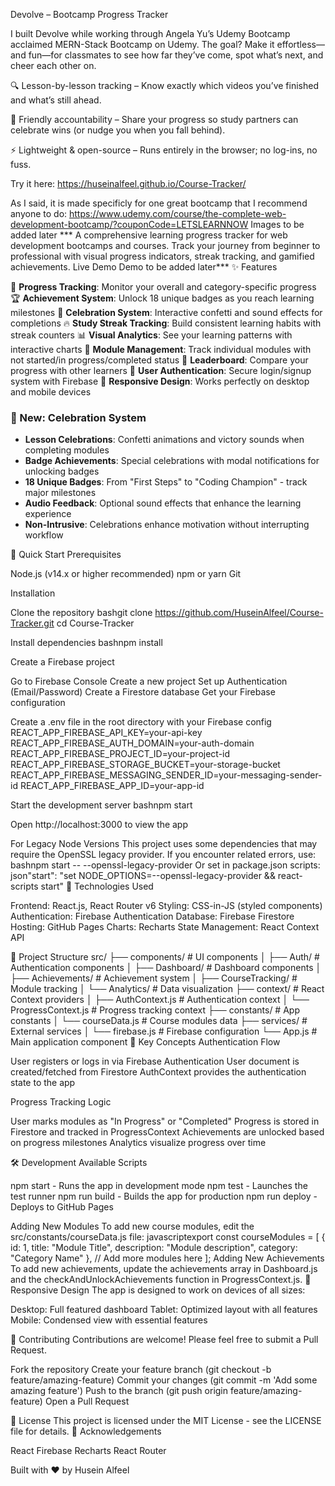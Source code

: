 Devolve –  Bootcamp Progress Tracker

I built Devolve while working through Angela Yu’s Udemy Bootcamp acclaimed MERN-Stack Bootcamp on Udemy. The goal? Make it effortless—and fun—for classmates to see how far they’ve come, spot what’s next, and cheer each other on.

🔍 Lesson-by-lesson tracking – Know exactly which videos you’ve finished and what’s still ahead.

🤝 Friendly accountability – Share your progress so study partners can celebrate wins (or nudge you when you fall behind).

⚡ Lightweight & open-source – Runs entirely in the browser; no log-ins, no fuss.

Try it here: https://huseinalfeel.github.io/Course-Tracker/ 

As I said, it is made specificly for one great bootcamp that I recommend anyone to do: https://www.udemy.com/course/the-complete-web-development-bootcamp/?couponCode=LETSLEARNNOW
Images to be added later ***
A comprehensive learning progress tracker for web development bootcamps and courses. Track your journey from beginner to professional with visual progress indicators, streak tracking, and gamified achievements.
Live Demo
Demo to be added later***
✨ Features

🎯 **Progress Tracking**: Monitor your overall and category-specific progress
🏆 **Achievement System**: Unlock 18 unique badges as you reach learning milestones
🎉 **Celebration System**: Interactive confetti and sound effects for completions
🔥 **Study Streak Tracking**: Build consistent learning habits with streak counters
📊 **Visual Analytics**: See your learning patterns with interactive charts
📝 **Module Management**: Track individual modules with not started/in progress/completed status
🏅 **Leaderboard**: Compare your progress with other learners
🔐 **User Authentication**: Secure login/signup system with Firebase
📱 **Responsive Design**: Works perfectly on desktop and mobile devices

### 🎉 New: Celebration System
- **Lesson Celebrations**: Confetti animations and victory sounds when completing modules
- **Badge Achievements**: Special celebrations with modal notifications for unlocking badges
- **18 Unique Badges**: From "First Steps" to "Coding Champion" - track major milestones
- **Audio Feedback**: Optional sound effects that enhance the learning experience
- **Non-Intrusive**: Celebrations enhance motivation without interrupting workflow

🚀 Quick Start
Prerequisites

Node.js (v14.x or higher recommended)
npm or yarn
Git

Installation

Clone the repository
bashgit clone https://github.com/HuseinAlfeel/Course-Tracker.git
cd Course-Tracker

Install dependencies
bashnpm install

Create a Firebase project

Go to Firebase Console
Create a new project
Set up Authentication (Email/Password)
Create a Firestore database
Get your Firebase configuration


Create a .env file in the root directory with your Firebase config
REACT_APP_FIREBASE_API_KEY=your-api-key
REACT_APP_FIREBASE_AUTH_DOMAIN=your-auth-domain
REACT_APP_FIREBASE_PROJECT_ID=your-project-id
REACT_APP_FIREBASE_STORAGE_BUCKET=your-storage-bucket
REACT_APP_FIREBASE_MESSAGING_SENDER_ID=your-messaging-sender-id
REACT_APP_FIREBASE_APP_ID=your-app-id

Start the development server
bashnpm start

Open http://localhost:3000 to view the app

For Legacy Node Versions
This project uses some dependencies that may require the OpenSSL legacy provider. If you encounter related errors, use:
bashnpm start -- --openssl-legacy-provider
Or set in package.json scripts:
json"start": "set NODE_OPTIONS=--openssl-legacy-provider && react-scripts start"
🔧 Technologies Used

Frontend: React.js, React Router v6
Styling: CSS-in-JS (styled components)
Authentication: Firebase Authentication
Database: Firebase Firestore
Hosting: GitHub Pages
Charts: Recharts
State Management: React Context API

📂 Project Structure
src/
├── components/         # UI components
│   ├── Auth/           # Authentication components
│   ├── Dashboard/      # Dashboard components
│   ├── Achievements/   # Achievement system
│   ├── CourseTracking/ # Module tracking
│   └── Analytics/      # Data visualization
├── context/            # React Context providers
│   ├── AuthContext.js  # Authentication context
│   └── ProgressContext.js # Progress tracking context
├── constants/          # App constants
│   └── courseData.js   # Course modules data
├── services/           # External services
│   └── firebase.js     # Firebase configuration
└── App.js              # Main application component
🧠 Key Concepts
Authentication Flow

User registers or logs in via Firebase Authentication
User document is created/fetched from Firestore
AuthContext provides the authentication state to the app

Progress Tracking Logic

User marks modules as "In Progress" or "Completed"
Progress is stored in Firestore and tracked in ProgressContext
Achievements are unlocked based on progress milestones
Analytics visualize progress over time

🛠️ Development
Available Scripts

npm start - Runs the app in development mode
npm test - Launches the test runner
npm run build - Builds the app for production
npm run deploy - Deploys to GitHub Pages

Adding New Modules
To add new course modules, edit the src/constants/courseData.js file:
javascriptexport const courseModules = [
  {
    id: 1,
    title: "Module Title",
    description: "Module description",
    category: "Category Name"
  },
  // Add more modules here
];
Adding New Achievements
To add new achievements, update the achievements array in Dashboard.js and the checkAndUnlockAchievements function in ProgressContext.js.
📱 Responsive Design
The app is designed to work on devices of all sizes:

Desktop: Full featured dashboard
Tablet: Optimized layout with all features
Mobile: Condensed view with essential features

🤝 Contributing
Contributions are welcome! Please feel free to submit a Pull Request.

Fork the repository
Create your feature branch (git checkout -b feature/amazing-feature)
Commit your changes (git commit -m 'Add some amazing feature')
Push to the branch (git push origin feature/amazing-feature)
Open a Pull Request

📄 License
This project is licensed under the MIT License - see the LICENSE file for details.
🙏 Acknowledgements

React
Firebase
Recharts
React Router

Built with ❤️ by Husein Alfeel
